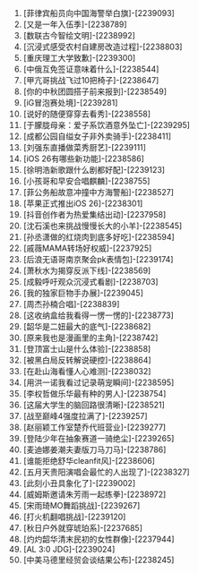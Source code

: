 
1. [菲律宾船员向中国海警举白旗]-[2239093]
1. [又是一年入伍季]-[2238789]
1. [数联古今智绘文明]-[2238992]
1. [沉浸式感受农村自建房改造过程]-[2238803]
1. [重庆理工大学致歉]-[2239300]
1. [中俄互免签证意味着什么]-[2238544]
1. [甲亢哥挑战飞过10把椅子]-[2238647]
1. [你的中秋团圆搭子前来报到]-[2238549]
1. [iG冒泡赛处境]-[2239281]
1. [说好的随便穿穿去看秀]-[2238558]
1. [于朦胧母亲：爱子系饮酒意外坠亡]-[2239295]
1. [成都公园自缢女子非外卖骑手]-[2238411]
1. [刘强东直播做菜秀厨艺]-[2239111]
1. [iOS 26有哪些新功能]-[2238586]
1. [徐明浩新歌跟什么剧都好配]-[2239123]
1. [小孩哥和早安合唱麒麟]-[2238755]
1. [菲公务船故意冲撞中方海警船]-[2238527]
1. [苹果正式推出iOS 26]-[2238301]
1. [抖音创作者为热爱集结出动]-[2237958]
1. [沈石溪也来挑战慢慢长大的小羊]-[2238545]
1. [孙丞潇做的红烧肉到底多好吃]-[2238594]
1. [戚薇MAMA转场好权威]-[2237925]
1. [后浪无语哥南京聚会pk表情包]-[2239174]
1. [萧秋水为揭穿反派下线]-[2238569]
1. [成毅呼吁观众沉浸式看剧]-[2238703]
1. [我的独家巨物手办展]-[2239045]
1. [周杰孙楠合唱]-[2238839]
1. [这收纳盒给我看得一愣一愣的]-[2238773]
1. [韶华是二妞最大的底气]-[2238682]
1. [原来我也是漫画里的主角]-[2238742]
1. [登顶富士山是什么体验]-[2238858]
1. [被黑白局反转解说硬控]-[2238864]
1. [在赴山海看懂人心难测]-[2238032]
1. [用洪一诺我看过记录萌宠瞬间]-[2238595]
1. [李权哲做乐华最有种的男人]-[2238754]
1. [这届大学生的脑回路很清晰]-[2238521]
1. [战至巅峰4强度拉满了]-[2239257]
1. [赵丽颖工作室楚乔代班营业]-[2239277]
1. [登陆少年在抽象赛道一骑绝尘]-[2239265]
1. [麦迪娜姜潮夫妻版刀马刀马]-[2238786]
1. [谁能拒绝舒华cleanfit风]-[2238606]
1. [五月天贵阳演唱会最忙的人出现了]-[2238327]
1. [此刻小丑具象化了]-[2239002]
1. [威姆斯邀请朱芳雨一起练拳]-[2238972]
1. [宋雨琦MO舞蹈挑战]-[2239267]
1. [打火机翻唱挑战]-[2239120]
1. [秋日户外就穿琥珀系]-[2237685]
1. [灼灼韶华清末民初的女性群像]-[2237944]
1. [AL 3:0 JDG]-[2239024]
1. [中美马德里经贸会谈结果公布]-[2238245]